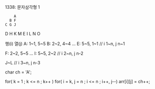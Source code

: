 1338: 문자삼각형 1

        A
      B F
    C G J
  D H K M
E I L N O

  행(i) 열(j)
A: 1~1, 5~5 
B: 2~2, 4~4
...
E: 5~5, 1~1 // i 1~n, j n~1

F: 2~2, 5~5
...
I: 5~5, 2~2 // i 2~n, j n-2

J~L // i 3~n, j n-3

char ch = 'A';

for( k = 1 ; k <= n ; k++ )
 for( i = k, j = n ; i <= n ; i++, j--)
    arr[i][j] = ch++;
